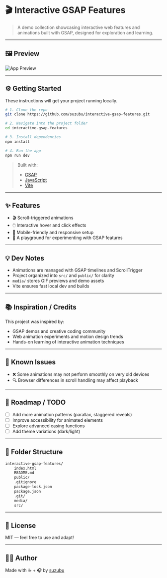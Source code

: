 # 🎬 Interactive GSAP Features

> A demo collection showcasing interactive web features and animations built with GSAP, designed for exploration and learning.

---

## 🖼 Preview

![App Preview](media/interactive-gsap-feature-demo.gif)

---

## ⚙️ Getting Started

These instructions will get your project running locally.

```bash
# 1. Clone the repo
git clone https://github.com/suzubu/interactive-gsap-features.git

# 2. Navigate into the project folder
cd interactive-gsap-features

# 3. Install dependencies
npm install

# 4. Run the app
npm run dev
```

> Built with:  
> - [GSAP](https://greensock.com/gsap/)  
> - [JavaScript](https://developer.mozilla.org/en-US/docs/Web/JavaScript)  
> - [Vite](https://vitejs.dev/)

---

## ✨ Features

- 🎬 Scroll-triggered animations  
- 🖱️ Interactive hover and click effects  
- 📱 Mobile-friendly and responsive setup  
- 🎨 A playground for experimenting with GSAP features  

---

## 💡 Dev Notes

- Animations are managed with GSAP timelines and ScrollTrigger  
- Project organized into `src/` and `public/` for clarity  
- `media/` stores GIF previews and demo assets  
- Vite ensures fast local dev and builds  

---

## 📚 Inspiration / Credits

This project was inspired by:  

- GSAP demos and creative coding community  
- Web animation experiments and motion design trends  
- Hands-on learning of interactive animation techniques  

---

## 🧪 Known Issues

- ❌ Some animations may not perform smoothly on very old devices  
- 🔍 Browser differences in scroll handling may affect playback  

---

## 🔭 Roadmap / TODO

- [ ] Add more animation patterns (parallax, staggered reveals)  
- [ ] Improve accessibility for animated elements  
- [ ] Explore advanced easing functions  
- [ ] Add theme variations (dark/light)  

---

## 📂 Folder Structure

```bash
interactive-gsap-features/
    index.html
    README.md
    public/
    .gitignore
    package-lock.json
    package.json
    .git/
    media/
    src/

```

---

## 📜 License

MIT — feel free to use and adapt!

---

## 🙋‍♀️ Author

Made with ☕ + 🎧 by [suzubu](https://github.com/suzubu)  
